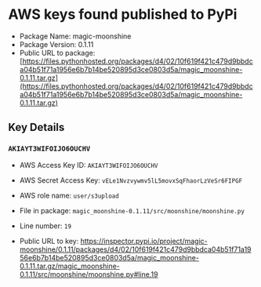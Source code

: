 # AWS keys found published to PyPi

* Package Name: magic-moonshine
* Package Version: 0.1.11
* Public URL to package: [https://files.pythonhosted.org/packages/d4/02/10f619f421c479d9bbdca04b51f71a1956e6b7b14be520895d3ce0803d5a/magic_moonshine-0.1.11.tar.gz](https://files.pythonhosted.org/packages/d4/02/10f619f421c479d9bbdca04b51f71a1956e6b7b14be520895d3ce0803d5a/magic_moonshine-0.1.11.tar.gz)

## Key Details

### `AKIAYT3WIFOIJO6OUCHV`

* AWS Access Key ID: `AKIAYT3WIFOIJO6OUCHV`
* AWS Secret Access Key: `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` 
* AWS role name: `user/s3upload`
* File in package: `magic_moonshine-0.1.11/src/moonshine/moonshine.py`
* Line number: `19`

* Public URL to key: https://inspector.pypi.io/project/magic-moonshine/0.1.11/packages/d4/02/10f619f421c479d9bbdca04b51f71a1956e6b7b14be520895d3ce0803d5a/magic_moonshine-0.1.11.tar.gz/magic_moonshine-0.1.11/src/moonshine/moonshine.py#line.19


